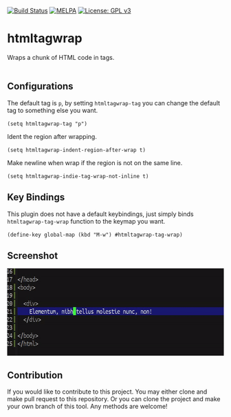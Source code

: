 [![Build Status](https://travis-ci.com/jcs090218/htmltagwrap.svg?branch=master)](https://travis-ci.com/jcs090218/htmltagwrap)
[![MELPA](https://melpa.org/packages/htmltagwrap-badge.svg)](https://melpa.org/#/htmltagwrap)
[![License: GPL v3](https://img.shields.io/badge/License-GPL%20v3-blue.svg)](https://www.gnu.org/licenses/gpl-3.0)


# htmltagwrap #

Wraps a chunk of HTML code in tags.<br/><br/>


## Configurations ##
The default tag is `p`, by setting `htmltagwrap-tag` you can change the
default tag to something else you want.
```
(setq htmltagwrap-tag "p")
```

Ident the region after wrapping.
```
(setq htmltagwrap-indent-region-after-wrap t)
```

Make newline when wrap if the region is not on the same line.
```
(setq htmltagwrap-indie-tag-wrap-not-inline t)
```


## Key Bindings ##
This plugin does not have a default keybindings, just simply binds
`htmltagwrap-tag-wrap` function to the keymap you want.
```
(define-key global-map (kbd "M-w") #htmltagwrap-tag-wrap)
```


## Screenshot ##
<img src="./screenshot/htmltagwrap-demo.gif" width="600" height="203"/>


## Contribution ##
If you would like to contribute to this project. You may either
clone and make pull request to this repository. Or you can
clone the project and make your own branch of this tool. Any
methods are welcome!
